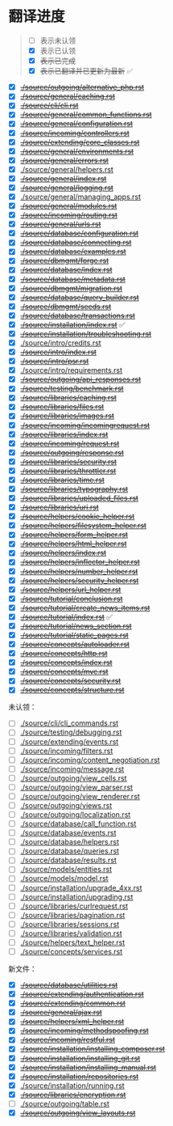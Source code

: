 # 翻译进度

> - [ ] 表示未认领
> - [x] 表示已认领
> - [x] ~~表示已完成~~
> - [x] ~~表示已翻译并已更新为最新~~ :white_check_mark:

- [x] [~~./source/outgoing/alternative_php.rst~~](source/outgoing/alternative_php.rst)
- [x] [~~./source/general/caching.rst~~](source/general/caching.rst)
- [x] [~~./source/cli/cli.rst~~](source/cli/cli.rst)
- [x] [~~./source/general/common_functions.rst~~](source/general/common_functions.rst)
- [x] [~~./source/general/configuration.rst~~](source/general/configuration.rst)
- [x] [~~./source/incoming/controllers.rst~~](source/incoming/controllers.rst)
- [x] [~~./source/extending/core_classes.rst~~](source/extending/core_classes.rst)
- [x] [~~./source/general/environments.rst~~](source/general/environments.rst)
- [x] [~~./source/general/errors.rst~~](source/general/errors.rst)
- [x] [./source/general/helpers.rst](source/general/helpers.rst)
- [x] [~~./source/general/index.rst~~](source/general/index.rst)
- [x] [~~./source/general/logging.rst~~](source/general/logging.rst)
- [x] [./source/general/managing_apps.rst](source/general/managing_apps.rst)
- [x] [~~./source/general/modules.rst~~](source/general/modules.rst)
- [x] [~~./source/incoming/routing.rst~~](source/incoming/routing.rst)
- [x] [~~./source/general/urls.rst~~](source/general/urls.rst)
- [x] [~~./source/database/configuration.rst~~](source/database/configuration.rst)
- [x] [~~./source/database/connecting.rst~~](source/database/connecting.rst)
- [x] [~~./source/database/examples.rst~~](source/database/examples.rst)
- [x] [~~./source/dbmgmt/forge.rst~~](source/dbmgmt/forge.rst)
- [x] [~~./source/database/index.rst~~](source/database/index.rst)
- [x] [~~./source/database/metadata.rst~~](source/database/metadata.rst)
- [x] [~~./source/dbmgmt/migration.rst~~](source/dbmgmt/migration.rst)
- [x] [~~./source/database/query_builder.rst~~](source/database/query_builder.rst)
- [x] [~~./source/dbmgmt/seeds.rst~~](source/dbmgmt/seeds.rst)
- [x] [~~./source/database/transactions.rst~~](source/database/transactions.rst)
- [x] [~~./source/installation/index.rst~~](source/installation/index.rst) :white_check_mark:
- [x] [~~./source/installation/troubleshooting.rst~~](source/installation/troubleshooting.rst)
- [x] [./source/intro/credits.rst](source/intro/credits.rst)
- [x] [~~./source/intro/index.rst~~](source/intro/index.rst)
- [x] [~~./source/intro/psr.rst~~](source/intro/psr.rst)
- [x] [./source/intro/requirements.rst](source/intro/requirements.rst)
- [x] [~~./source/outgoing/api_responses.rst~~](source/outgoing/api_responses.rst)
- [x] [~~./source/testing/benchmark.rst~~](source/testing/benchmark.rst)
- [x] [~~./source/libraries/caching.rst~~](source/libraries/caching.rst)
- [x] [~~./source/libraries/files.rst~~](source/libraries/files.rst)
- [x] [~~./source/libraries/images.rst~~](source/libraries/images.rst)
- [x] [~~./source/incoming/incomingrequest.rst~~](source/incoming/incomingrequest.rst)
- [x] [~~./source/libraries/index.rst~~](source/libraries/index.rst)
- [x] [~~./source/incoming/request.rst~~](source/incoming/request.rst)
- [x] [~~./source/outgoing/response.rst~~](source/outgoing/response.rst)
- [x] [~~./source/libraries/security.rst~~](source/libraries/security.rst)
- [x] [~~./source/libraries/throttler.rst~~](source/libraries/throttler.rst)
- [x] [~~./source/libraries/time.rst~~](source/libraries/time.rst)
- [x] [~~./source/libraries/typography.rst~~](source/libraries/typography.rst)
- [x] [~~./source/libraries/uploaded_files.rst~~](source/libraries/uploaded_files.rst)
- [x] [~~./source/libraries/uri.rst~~](source/libraries/uri.rst)
- [x] [~~./source/helpers/cookie_helper.rst~~](source/helpers/cookie_helper.rst)
- [x] [~~./source/helpers/filesystem_helper.rst~~](source/helpers/filesystem_helper.rst)
- [x] [~~./source/helpers/form_helper.rst~~](source/helpers/form_helper.rst)
- [x] [~~./source/helpers/html_helper.rst~~](source/helpers/html_helper.rst)
- [x] [~~./source/helpers/index.rst~~](source/helpers/index.rst)
- [x] [~~./source/helpers/inflector_helper.rst~~](source/helpers/inflector_helper.rst)
- [x] [~~./source/helpers/number_helper.rst~~](source/helpers/number_helper.rst)
- [x] [~~./source/helpers/security_helper.rst~~](source/helpers/security_helper.rst)
- [x] [~~./source/helpers/url_helper.rst~~](source/helpers/url_helper.rst)
- [x] [~~./source/tutorial/conclusion.rst~~](source/tutorial/conclusion.rst)
- [x] [~~./source/tutorial/create_news_items.rst~~](source/tutorial/create_news_items.rst)
- [x] [~~./source/tutorial/index.rst~~](source/tutorial/index.rst) :white_check_mark:
- [x] [~~./source/tutorial/news_section.rst~~](source/tutorial/news_section.rst)
- [x] [~~./source/tutorial/static_pages.rst~~](source/tutorial/static_pages.rst)
- [x] [~~./source/concepts/autoloader.rst~~](source/concepts/autoloader.rst)
- [x] [~~./source/concepts/http.rst~~](source/concepts/http.rst)
- [x] [~~./source/concepts/index.rst~~](source/concepts/index.rst)
- [x] [~~./source/concepts/mvc.rst~~](source/concepts/mvc.rst)
- [x] [~~./source/concepts/security.rst~~](source/concepts/security.rst)
- [x] [~~./source/concepts/structure.rst~~](source/concepts/structure.rst)

未认领：

- [ ] [./source/cli/cli_commands.rst](source/cli/cli_commands.rst)
- [ ] [./source/testing/debugging.rst](source/testing/debugging.rst)
- [ ] [./source/extending/events.rst](source/extending/events.rst)
- [ ] [./source/incoming/filters.rst](source/incoming/filters.rst)
- [ ] [./source/incoming/content_negotiation.rst](source/incoming/content_negotiation.rst)
- [ ] [./source/incoming/message.rst](source/incoming/message.rst)
- [ ] [./source/outgoing/view_cells.rst](source/outgoing/view_cells.rst)
- [ ] [./source/outgoing/view_parser.rst](source/outgoing/view_parser.rst)
- [ ] [./source/outgoing/view_renderer.rst](source/outgoing/view_renderer.rst)
- [ ] [./source/outgoing/views.rst](source/outgoing/views.rst)
- [ ] [./source/outgoing/localization.rst](source/outgoing/localization.rst)
- [ ] [./source/database/call_function.rst](source/database/call_function.rst)
- [ ] [./source/database/events.rst](source/database/events.rst)
- [ ] [./source/database/helpers.rst](source/database/helpers.rst)
- [ ] [./source/database/queries.rst](source/database/queries.rst)
- [ ] [./source/database/results.rst](source/database/results.rst)
- [ ] [./source/models/entities.rst](source/models/entities.rst)
- [ ] [./source/models/model.rst](source/models/model.rst)
- [ ] [./source/installation/upgrade_4xx.rst](source/installation/upgrade_4xx.rst)
- [ ] [./source/installation/upgrading.rst](source/installation/upgrading.rst)
- [ ] [./source/libraries/curlrequest.rst](source/libraries/curlrequest.rst)
- [ ] [./source/libraries/pagination.rst](source/libraries/pagination.rst)
- [ ] [./source/libraries/sessions.rst](source/libraries/sessions.rst)
- [ ] [./source/libraries/validation.rst](source/libraries/validation.rst)
- [ ] [./source/helpers/text_helper.rst](source/helpers/text_helper.rst)
- [ ] [./source/concepts/services.rst](source/concepts/services.rst)

新文件：

- [x] [~~./source/database/utilities.rst~~](source/database/utilities.rst)
- [x] [~~./source/extending/authentication.rst~~](source/extending/authentication.rst)
- [x] [~~./source/extending/common.rst~~](source/extending/common.rst)
- [x] [~~./source/general/ajax.rst~~](source/general/ajax.rst)
- [x] [~~./source/helpers/xml_helper.rst~~](source/helpers/xml_helper.rst)
- [x] [~~./source/incoming/methodspoofing.rst~~](source/incoming/methodspoofing.rst)
- [x] [~~./source/incoming/restful.rst~~](source/incoming/restful.rst)
- [x] [~~./source/installation/installing_composer.rst~~](source/installation/installing_composer.rst)
- [x] [~~./source/installation/installing_git.rst~~](source/installation/installing_git.rst)
- [x] [~~./source/installation/installing_manual.rst~~](source/installation/installing_manual.rst)
- [x] [~~./source/installation/repositories.rst~~](source/installation/repositories.rst)
- [x] [./source/installation/running.rst](source/installation/running.rst)
- [x] [~~./source/libraries/encryption.rst~~](source/libraries/encryption.rst)
- [ ] [./source/outgoing/table.rst](source/outgoing/table.rst)
- [x] [~~./source/outgoing/view_layouts.rst~~](source/outgoing/view_layouts.rst)
